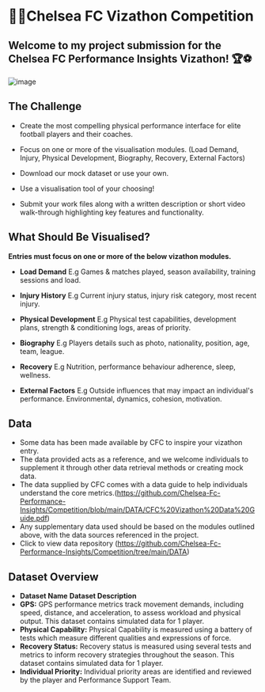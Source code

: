 # 🩵💙Chelsea FC Vizathon Competition 
## Welcome to my project submission for the Chelsea FC Performance Insights Vizathon! 🏆⚽
![image](https://github.com/user-attachments/assets/6e6d6c1a-1047-4423-aaa0-1c14855fce54)

## **The Challenge**

* Create the most compelling physical performance interface for elite football players and their coaches.

* Focus on one or more of the visualisation modules. (Load Demand, Injury, Physical Development, Biography, Recovery, External Factors)

* Download our mock dataset or use your own.

* Use a visualisation tool of your choosing!

* Submit your work files along with a written description or short video walk-through highlighting key features and functionality.

## What Should Be Visualised?

**Entries must focus on one or more of the below vizathon modules.**

* **Load Demand**
  E.g Games & matches played, season availability, training sessions and load.

* **Injury History**
  E.g Current injury status, injury risk category, most recent injury.

* **Physical Development**
  E.g Physical test capabilities, development plans, strength & conditioning logs, areas of priority.

* **Biography**
  E.g Players details such as photo, nationality, position, age, team, league.

* **Recovery**
  E.g Nutrition, performance behaviour adherence, sleep, wellness.

* **External Factors**
  E.g Outside influences that may impact an individual's performance. Environmental, dynamics, cohesion, motivation.

## **Data**

* Some data has been made available by CFC to inspire your vizathon entry.
* The data provided acts as a reference, and we welcome individuals to supplement it through other data retrieval methods or creating mock data.
* The data supplied by CFC comes with a data guide to help individuals understand the core metrics.(https://github.com/Chelsea-Fc-Performance-Insights/Competition/blob/main/DATA/CFC%20Vizathon%20Data%20Guide.pdf)
* Any supplementary data used should be based on the modules outlined above, with the data sources referenced in the project.
* Click to view data repository (https://github.com/Chelsea-Fc-Performance-Insights/Competition/tree/main/DATA)

## **Dataset Overview**

* **Dataset Name**	           **Dataset Description**
* **GPS:**                	     GPS performance metrics track movement demands, including speed, distance, and acceleration, to assess workload and physical output. This dataset 
                                 contains simulated data for 1 player.
* **Physical Capability:** 	     Physical Capability is measured using a battery of tests which measure different qualities and expressions of force.
* **Recovery Status:**            Recovery status is measured using several tests and metrics to inform recovery strategies throughout the season. This dataset contains simulated data 
                                 for 1 player.
* **Individual Priority:**        Individual priority areas are identified and reviewed by the player and Performance Support Team.
